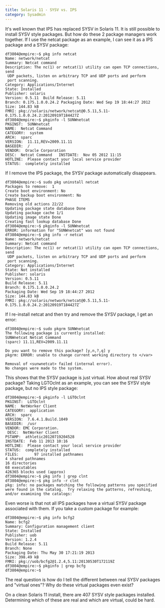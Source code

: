```yaml
---
title: Solaris 11 - SYSV vs. IPS
category: Sysadmin
---
```


It's well known that IPS has replaced SYSV in Solaris 11. It is still
possible to install SYSV style packages. But how do these 2 package
managers work together. If I use the netcat package as an example, I can
see it as a IPS package and a SYSV package:

	df3804@empire:~$ pkg info netcat
	Name: network/netcat
	Summary: Netcat command
	Description: The nc(1) or netcat(1) utility can open TCP connections, send
	 UDP packets, listen on arbitrary TCP and UDP ports and perform
	 port scanning.
	Category: Applications/Internet
	State: Installed
	Publisher: solaris
	Version: 0.5.11  Build Release: 5.11
	Branch: 0.175.1.0.0.24.2 Packaging Date: Wed Sep 19 18:44:27 2012
	Size: 144.83 kB
	FMRI: pkg://solaris/network/netcat@0.5.11,5.11-0.175.1.0.0.24.2:20120919T184427Z
	df3804@empire:~$ pkginfo -l SUNWnetcat
	PKGINST:  SUNWnetcat
	NAME:  Netcat Command
	CATEGORY:  system
	ARCH:  sparc
	VERSION:  11.11,REV=2009.11.11
	BASEDIR:  /
	VENDOR:  Oracle Corporation
	DESC:  Netcat Command   INSTDATE:  Nov 05 2012 11:15
	HOTLINE:  Please contact your local service provider
	STATUS:  completely installed

If I remove the IPS package, the SYSV package automatically disappears.

	df3804@empire:~$ sudo pkg uninstall netcat
	Packages to remove:  1
	Create boot environment: No
	Create backup boot environment: No
	PHASE ITEMS
	Removing old actions 22/22
	Updating package state database Done
	Updating package cache 1/1
	Updating image state Done
	Creating fast lookup database Done
	df3804@empire:~$ pkginfo -l SUNWnetcat
	ERROR: information for "SUNWnetcat" was not found
	df3804@empire:~$ pkg info -r netcat
	Name: network/netcat
	Summary: Netcat command
	Description: The nc(1) or netcat(1) utility can open TCP connections, send
	 UDP packets, listen on arbitrary TCP and UDP ports and perform
	 port scanning.
	Category: Applications/Internet
	State: Not installed
	Publisher: solaris
	Version: 0.5.11
	Build Release: 5.11
	Branch: 0.175.1.0.0.24.2
	Packaging Date: Wed Sep 19 18:44:27 2012
	Size: 144.83 kB
	FMRI: pkg://solaris/network/netcat@0.5.11,5.11-0.175.1.0.0.24.2:20120919T184427Z`

If I re-install netcat and then try and remove the SYSV package, I get
an error:

	df3804@empire:~$ sudo pkgrm SUNWnetcat
	The following package is currently installed:  
	SUNWnetcat Netcat Command  
	(sparc) 11.11,REV=2009.11.11

	Do you want to remove this package? [y,n,?,q] y  
	pkgrm: ERROR: unable to change current working directory to </var>

	Removal of <sunwnetcat> failed (internal error).  
	No changes were made to the system.  

This shows that the SYSV package is just virtual. How about real SYSV
package? Taking LGTOclnt as an example, you can see the SYSV style
package, but no IPS style package:

	df3804@empire:~$ pkginfo -l LGTOclnt
	PKGINST:  LGTOclnt
	NAME:  NetWorker Client
	CATEGORY:  application
	ARCH:  sparc
	VERSION:  7.6.4.1.Build.1049
	BASEDIR:  /usr
	VENDOR: EMC Corporation.
	 DESC:  NetWorker Client
	PSTAMP:  athletic20120719204528
	INSTDATE:  Feb 11 2013 10:16
	HOTLINE:  Please contact your local service provider     
	STATUS:  completely installed      
	FILES:       97 installed pathnames                    
	4 shared pathnames                   
	16 directories                   
	68 executables               
	426365 blocks used (approx) 
	df3804@empire:~$ pkg info | grep clnt 
	df3804@empire:~$ pkg info -r clnt 
	pkg: info: no packages matching the following patterns you specified were found in the catalog.  Try relaxing the patterns, refreshing, and/or examining the catalogs:`

Even worse is that not all IPS packages have a virtual SYSV package
associated with them. If you take a custom package for example:

	df3804@empire:~$ pkg info bcfg2
	Name: bcfg2
	Summary: Configuration management client
	State: Installed
	Publisher: uob
	Version: 1.2.4
	Build Release: 5.11
	Branch: None
	Packaging Date: Thu May 30 17:21:19 2013           
	Size: 398.49 kB           
	FMRI: pkg://uob/bcfg2@1.2.4,5.11:20130530T172119Z 
	df3804@empire:~$ pkginfo | grep bcfg
	df3804@empire:~$

The real question is how do I tell the different between real SYSV
packages and "virtual ones"? Why do these virtual packages even exist?

On a clean Solaris 11 install, there are 407 SYSV style packages
installed. Determining which of these are real and which are virtual,
could be hard.
